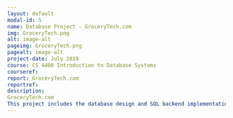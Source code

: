 ```yaml
---
layout: default
modal-id: 5
name: Database Project - GroceryTech.com
img: GroceryTech.png
alt: image-alt
pageimg: GroceryTech.png
pagealt: image-alt
project-date: July 2019
course: CS 4400 Introduction to Database Systems
courseref:
report: GroceryTech.com
reportref:
description:
GroceryTech.com
This project includes the database design and SQL backend implementation that would support an online system for a grocery delivery service. The classical methodologies for relational database development (Enhanced Entity Relationship Diagram & Information Flow Diagram) are included. The queries support functionalities for three types of users: buyers, deliverers, and managers.
---
```

